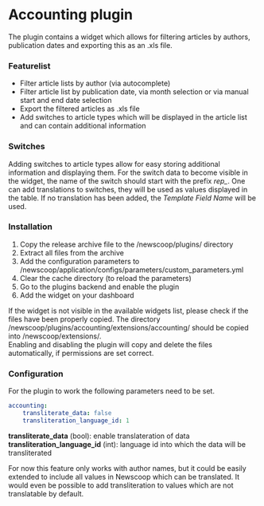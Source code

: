 # Accounting plugin

The plugin contains a widget which allows for filtering articles by authors,
publication dates and exporting this as an .xls file.

### Featurelist
* Filter article lists by author (via autocomplete)
* Filter article list by publication date, via month selection or via manual start and end date selection
* Export the filtered articles as .xls file
* Add switches to article types which will be displayed in the article list and can contain additional information

### Switches
Adding switches to article types allow for easy storing additional information and displaying them. For the switch data to become visible in the widget, the name of the switch should start with the prefix *rep_*. One can add translations to switches, they will be used as values displayed in the table. If no translation has been added, the *Template Field Name* will be used.

### Installation
1. Copy the release archive file to the /newscoop/plugins/ directory
2. Extract all files from the archive
3. Add the configuration parameters to /newscoop/application/configs/parameters/custom_parameters.yml
4. Clear the cache directory (to reload the parameters)
5. Go to the plugins backend and enable the plugin
6. Add the widget on your dashboard

If the widget is not visible in the available widgets list, please check if the
files have been properly copied.
The directory /newscoop/plugins/accounting/extensions/accounting/ should be copied
into /newscoop/extensions/.  
Enabling and disabling the plugin will copy and
delete the files automatically, if permissions are set correct.

### Configuration
For the plugin to work the following parameters need to be set.

```yaml
accounting:
    transliterate_data: false
    transliteration_language_id: 1
```

**transliterate_data** (bool): enable translateration of data  
**transliteration_language_id** (int): language id into which the data will be transliterated

For now this feature only works with author names, but it could be easily extended
to include all values in Newscoop which can be translated. It would even be possible
to add transliteration to values which are not translatable by default.
